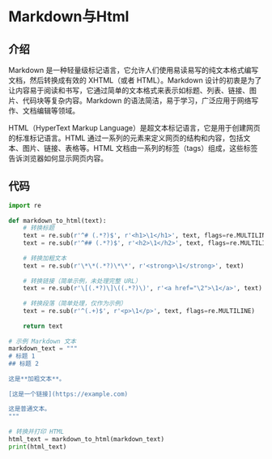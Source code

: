 # Markdown与Html
## 介绍
Markdown 是一种轻量级标记语言，它允许人们使用易读易写的纯文本格式编写文档，然后转换成有效的 XHTML（或者 HTML）。Markdown 设计的初衷是为了让内容易于阅读和书写，它通过简单的文本格式来表示如标题、列表、链接、图片、代码块等复杂内容。Markdown 的语法简洁，易于学习，广泛应用于网络写作、文档编辑等领域。

HTML（HyperText Markup Language）是超文本标记语言，它是用于创建网页的标准标记语言。HTML 通过一系列的元素来定义网页的结构和内容，包括文本、图片、链接、表格等。HTML 文档由一系列的标签（tags）组成，这些标签告诉浏览器如何显示网页内容。
## 代码
```python
import re  
  
def markdown_to_html(text):  
    # 转换标题  
    text = re.sub(r'^# (.*?)$', r'<h1>\1</h1>', text, flags=re.MULTILINE)  
    text = re.sub(r'^## (.*?)$', r'<h2>\1</h2>', text, flags=re.MULTILINE)  
      
    # 转换加粗文本  
    text = re.sub(r'\*\*(.*?)\*\*', r'<strong>\1</strong>', text)  
      
    # 转换链接（简单示例，未处理完整 URL）  
    text = re.sub(r'\[(.*?)\]\((.*?)\)', r'<a href="\2">\1</a>', text)  
      
    # 转换段落（简单处理，仅作为示例）  
    text = re.sub(r'^(.+)$', r'<p>\1</p>', text, flags=re.MULTILINE)  
  
    return text  
  
# 示例 Markdown 文本  
markdown_text = """  
# 标题 1  
## 标题 2  
  
这是**加粗文本**。  
  
[这是一个链接](https://example.com)  
  
这是普通文本。  
"""  
  
# 转换并打印 HTML  
html_text = markdown_to_html(markdown_text)  
print(html_text)
```
